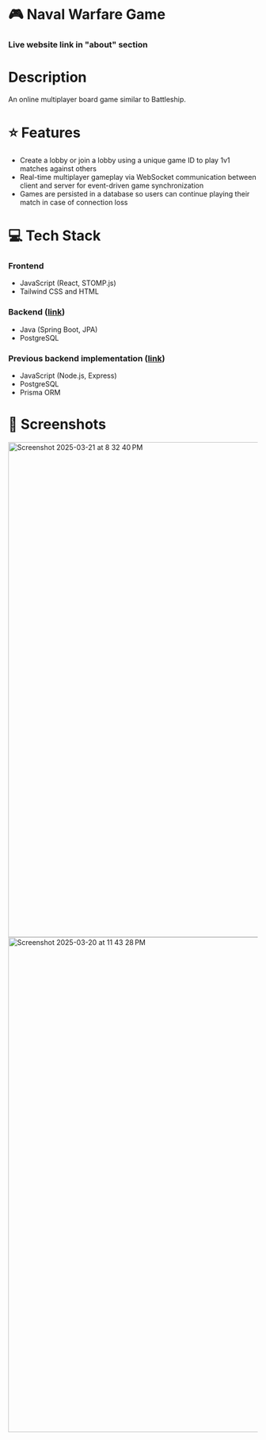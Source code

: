 # 🎮 Naval Warfare Game
### Live website link in "about" section

# Description
An online multiplayer board game similar to Battleship.

# ⭐️ Features
- Create a lobby or join a lobby using a unique game ID to play 1v1 matches against others
- Real-time multiplayer gameplay via WebSocket communication between client and server for event-driven game synchronization
- Games are persisted in a database so users can continue playing their match in case of connection loss

# 💻 Tech Stack
### Frontend
* JavaScript (React, STOMP.js)
* Tailwind CSS and HTML

### Backend ([link](https://github.com/Charles-S01/navalwarfarespring))
* Java (Spring Boot, JPA)
* PostgreSQL

### Previous backend implementation ([link](https://github.com/Charles-S01/naval-warfare-backend))
* JavaScript (Node.js, Express)
* PostgreSQL
* Prisma ORM

# 📸 Screenshots
<img width="1000" alt="Screenshot 2025-03-21 at 8 32 40 PM" src="https://github.com/user-attachments/assets/0e41e58a-9866-4b1c-a20f-382b04d08812" />
<img width="1000" alt="Screenshot 2025-03-20 at 11 43 28 PM" src="https://github.com/user-attachments/assets/2aa976cd-e731-44c6-8153-971ae5fea1f4" />
